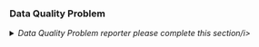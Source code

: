 ### Data Quality Problem

<details>
<summary><i>Data Quality Problem reporter please complete this section/i></summary>

- Where did you discover this data quality problem? 
- When did you first discover this data quality problem?
- How many customers are impacted?
- How much ARR is impacted?
- If possible, can you provide what the correct values/numbers should be?

Checklist:
- [ ] Answered questions listed above
- [ ] Provide a screenshot that highlights the problem
